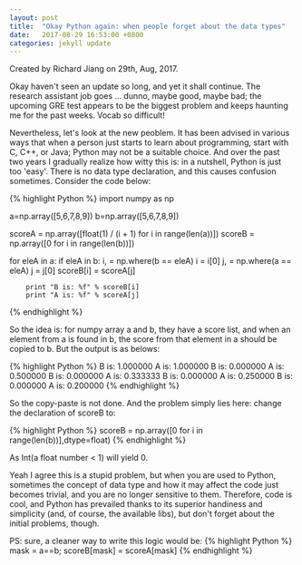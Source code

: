 ```yaml
---
layout: post
title:  "Okay Python again: when people forget about the data types"
date:   2017-08-29 16:53:00 +0800
categories: jekyll update
---
```


Created by Richard Jiang on 29th, Aug, 2017. 

Okay haven't seen an update so long, and yet it shall continue. The research assistant job goes ... dunno, maybe good, maybe bad; the upcoming GRE test appears to be the biggest problem and keeps haunting me for the past weeks. Vocab so difficult!

Nevertheless, let's look at the new peoblem. It has been advised in various ways that when a person just starts to learn about programming, start with C, C++, or Java; Python may not be a suitable choice. And over the past two years I gradually realize how witty this is: in a nutshell, Python is just too 'easy'. There is no data type declaration, and this causes confusion sometimes. Consider the code below:

{% highlight Python %}
import numpy as np

a=np.array([5,6,7,8,9])
b=np.array([5,6,7,8,9])

scoreA = np.array([float(1) / (i + 1) for i in range(len(a))])
scoreB = np.array([0 for i in range(len(b))])

for eleA in a:
    if eleA in b:
        i, = np.where(b == eleA)
        i = i[0]
        j, = np.where(a == eleA)
        j = j[0]
        scoreB[i] = scoreA[j]

        print "B is: %f" % scoreB[i]
        print "A is: %f" % scoreA[j]
{% endhighlight %}

So the idea is: for numpy array a and b, they have a score list, and when an element from a is found in b, the score from that element in a should be copied to b. But the output is as belows:

{% highlight Python %}
B is: 1.000000
A is: 1.000000
B is: 0.000000
A is: 0.500000
B is: 0.000000
A is: 0.333333
B is: 0.000000
A is: 0.250000
B is: 0.000000
A is: 0.200000
{% endhighlight %}

So the copy-paste is not done. And the problem simply lies here: change the declaration of scoreB to:

{% highlight Python %}
scoreB = np.array([0 for i in range(len(b))],dtype=float)
{% endhighlight %}

As Int(a float number < 1) will yield 0.

Yeah I agree this is a stupid problem, but when you are used to Python, sometimes the concept of data type and how it may affect the code just becomes trivial, and you are no longer sensitive to them. Therefore, code is cool, and Python has prevailed thanks to its superior handiness and simplicity (and, of course, the available libs), but don't forget about the initial problems, though.

PS: sure, a cleaner way to write this logic would be: 
{% highlight Python %}
mask = a==b; 
scoreB[mask] = scoreA[mask]
{% endhighlight %}
